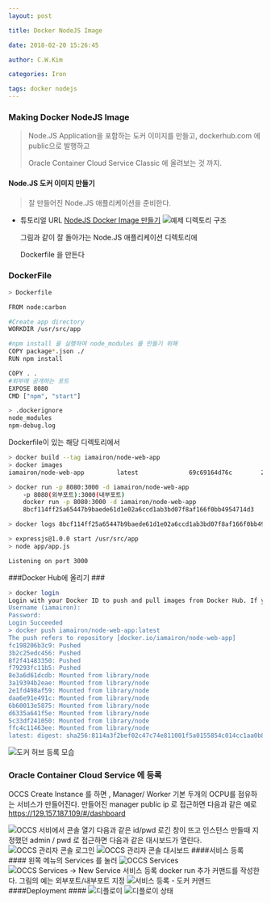```yaml
---
layout: post 

title: Docker NodeJS Image  

date: 2018-02-20 15:26:45 

author: C.W.Kim 

categories: Iron

tags: docker nodejs 
---
```

### Making Docker NodeJS Image  ### 
> Node.JS Application을 포함하는 도커 이미지를 만들고,  dockerhub.com 에 public으로 발행하고
>
> Oracle Container Cloud Service Classic 에 올려보는 것 까지.
#### Node.JS 도커 이미지 만들기 #### 
> 잘 만들어진 Node.JS 애플리케이션을 준비한다.
* 튜토리얼 URL [NodeJS Docker Image 만들기](https://nodejs.org/en/docs/guides/nodejs-docker-webapp/)
  ![예제 디렉토리 구조](/assets/screeenshots/nodejsDockerDirectory.png)

  그림과 같이 잘 돌아가는 Node.JS 애플리케이션 디렉토리에

  Dockerfile 을 만든다

### DockerFile ###

```sh
> Dockerfile

FROM node:carbon

#Create app directory
WORKDIR /usr/src/app

#npm install 을 실행하여 node_modules 를 만들기 위해
COPY package*.json ./
RUN npm install 

COPY . .
#외부에 공개하는 포트
EXPOSE 8080
CMD ["npm", "start"]


```

```sh
> .dockerignore
node_modules
npm-debug.log
```

Dockerfile이 있는 해당 디렉토리에서

```sh
> docker build --tag iamairon/node-web-app
> docker images
iamairon/node-web-app         latest              69c69164d76c        26 minutes ago      698MB

> docker run -p 8080:3000 -d iamairon/node-web-app
    -p 8080(외부포트):3000(내부포트)
	docker run -p 8080:3000 -d iamairon/node-web-app
	8bcf114ff25a65447b9baede61d1e02a6ccd1ab3bd07f8af166f0bb4954714d3

> docker logs 8bcf114ff25a65447b9baede61d1e02a6ccd1ab3bd07f8af166f0bb4954714d3

> expressjs@1.0.0 start /usr/src/app
> node app/app.js

Listening on port 3000


```
###Docker Hub에 올리기 ###
```sh
> docker login
Login with your Docker ID to push and pull images from Docker Hub. If you don't have a Docker ID, head over to https://hub.docker.com to create one.
Username (iamairon):
Password:
Login Succeeded
> docker push iamairon/node-web-app:latest
The push refers to repository [docker.io/iamairon/node-web-app]
fc198206b3c9: Pushed
3b2c25edc456: Pushed
8f2f41483350: Pushed
f79293fc11b5: Pushed
8e3a6d61dcdb: Mounted from library/node
3a19394b2eae: Mounted from library/node
2e1fd498af59: Mounted from library/node
daa6e91e491c: Mounted from library/node
6b60013e5875: Mounted from library/node
d6335a641f5e: Mounted from library/node
5c33df241050: Mounted from library/node
ffc4c11463ee: Mounted from library/node
latest: digest: sha256:8114a3f2bef02c47c74e811001f5a0155854c014cc1aa0b842a9259335b1096d size: 2845


```
![도커 허브 등록 모습](/assets/screeenshots/dockerhubRegistration.png)

### Oracle Container Cloud Service 에 등록 ###

OCCS Create Instance 를 하면 , Manager/ Worker 기본 두개의 OCPU를 점유하는 서비스가 만들어진다.
만들어진 manager public ip 로 접근하면
다음과 같은 예로 https://129.157.187.109/#/dashboard  

![OCCS 서비에서 콘솔 열기](/assets/screeenshots/OCCS01.png)
다음과 같은 id/pwd 로긴 창이 뜨고 인스턴스 만들때 지정했던 admin / pwd 로 접근하면 다음과 같은 대시보드가 열린다. 
![OCCS 관리자 콘솔 로그인](/assets/screeenshots/OCCS02.png)
![OCCS 관리자 콘솔 대시보드](/assets/screeenshots/OCCS03.png)
####서비스 등록 ####
왼쪽 메뉴의 Services 를 눌러
![OCCS Services](/assets/screeenshots/OCCS04.png)
![OCCS Services -> New Service  서비스 등록](/assets/screeenshots/OCCS05.png)
docker run 추가 커맨드를 작성한다. 그림의 예는  외부포트/내부포트 지정
![서비스 등록 - 도커 커맨드](/assets/screeenshots/OCCS06.png)
####Deployment ####
![디플로이](/assets/screeenshots/OCCS07.png)
![디플로이 상태](/assets/screeenshots/OCCS08.png)
